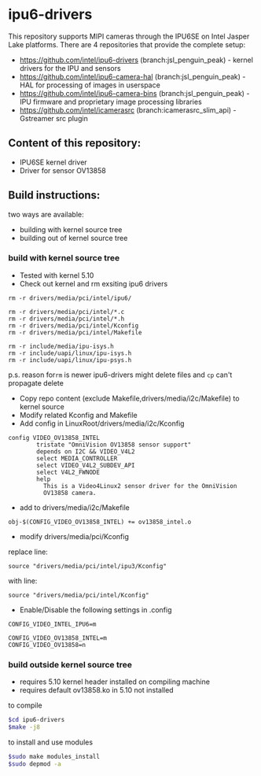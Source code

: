 # ipu6-drivers

This repository supports MIPI cameras through the IPU6SE on Intel Jasper Lake platforms. There are 4 repositories that provide the complete setup:

* https://github.com/intel/ipu6-drivers (branch:jsl_penguin_peak) - kernel drivers for the IPU and sensors
* https://github.com/intel/ipu6-camera-hal (branch:jsl_penguin_peak) - HAL for processing of images in userspace
* https://github.com/intel/ipu6-camera-bins (branch:jsl_penguin_peak) - IPU firmware and proprietary image processing libraries
* https://github.com/intel/icamerasrc (branch:icamerasrc_slim_api) - Gstreamer src plugin


## Content of this repository:
* IPU6SE kernel driver
* Driver for sensor OV13858

## Build instructions:
two ways are available:
- building with kernel source tree
- building out of kernel source tree

### build with kernel source tree
* Tested with kernel 5.10
* Check out kernel and rm exsiting ipu6 drivers
```
rm -r drivers/media/pci/intel/ipu6/

rm -r drivers/media/pci/intel/*.c
rm -r drivers/media/pci/intel/*.h
rm -r drivers/media/pci/intel/Kconfig
rm -r drivers/media/pci/intel/Makefile

rm -r include/media/ipu-isys.h
rm -r include/uapi/linux/ipu-isys.h
rm -r include/uapi/linux/ipu-psys.h
```
p.s. reason for`rm` is newer ipu6-drivers might delete files and `cp` can't propagate delete

* Copy repo content (exclude Makefile,drivers/media/i2c/Makefile) to kernel source
* Modify related Kconfig and Makefile
* Add config in LinuxRoot/drivers/media/i2c/Kconfig
```
config VIDEO_OV13858_INTEL
        tristate "OmniVision OV13858 sensor support"
        depends on I2C && VIDEO_V4L2
        select MEDIA_CONTROLLER
        select VIDEO_V4L2_SUBDEV_API
        select V4L2_FWNODE
        help
          This is a Video4Linux2 sensor driver for the OmniVision
          OV13858 camera.
```

* add to drivers/media/i2c/Makefile
```
obj-$(CONFIG_VIDEO_OV13858_INTEL) += ov13858_intel.o
```

* modify drivers/media/pci/Kconfig

replace line:
```
source "drivers/media/pci/intel/ipu3/Kconfig"
```
with line:
```
source "drivers/media/pci/intel/Kconfig"
```

* Enable/Disable the following settings in .config
```
CONFIG_VIDEO_INTEL_IPU6=m

CONFIG_VIDEO_OV13858_INTEL=m
CONFIG_VIDEO_OV13858=n
```

### build outside kernel source tree
* requires 5.10 kernel header installed on compiling machine
* requires default ov13858.ko in 5.10 not installed

to compile
```bash
$cd ipu6-drivers
$make -j8
```

to install and use modules
```bash
$sudo make modules_install
$sudo depmod -a
```


